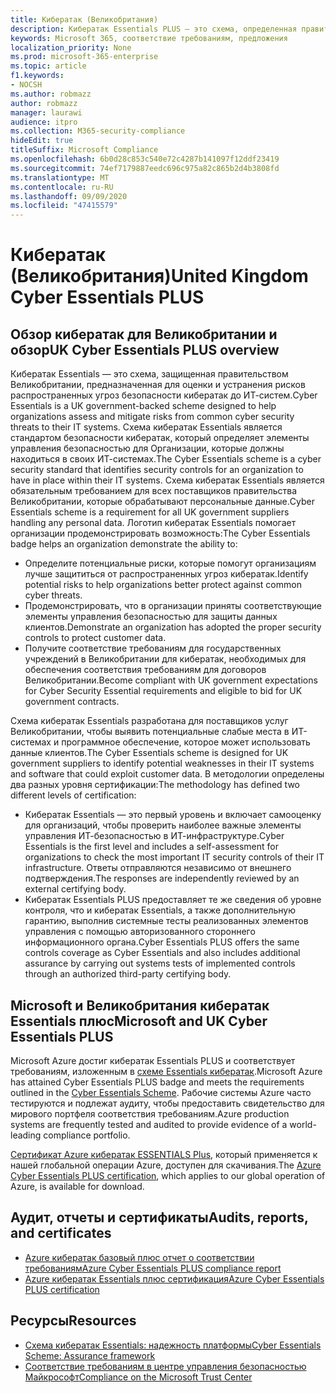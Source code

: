 ```yaml
---
title: Кибератак (Великобритания)
description: Кибератак Essentials PLUS — это схема, определенная правительством Великобритании, которая поможет организациям защититься от распространенных угроз безопасности кибератак.
keywords: Microsoft 365, соответствие требованиям, предложения
localization_priority: None
ms.prod: microsoft-365-enterprise
ms.topic: article
f1.keywords:
- NOCSH
ms.author: robmazz
author: robmazz
manager: laurawi
audience: itpro
ms.collection: M365-security-compliance
hideEdit: true
titleSuffix: Microsoft Compliance
ms.openlocfilehash: 6b0d28c853c540e72c4287b141097f12ddf23419
ms.sourcegitcommit: 74ef7179887eedc696c975a82c865b2d4b3808fd
ms.translationtype: MT
ms.contentlocale: ru-RU
ms.lasthandoff: 09/09/2020
ms.locfileid: "47415579"
---
```

# <a name="united-kingdom-cyber-essentials-plus"></a><span data-ttu-id="080bb-104">Кибератак (Великобритания)</span><span class="sxs-lookup"><span data-stu-id="080bb-104">United Kingdom Cyber Essentials PLUS</span></span>

## <a name="uk-cyber-essentials-plus-overview"></a><span data-ttu-id="080bb-105">Обзор кибератак для Великобритании и обзор</span><span class="sxs-lookup"><span data-stu-id="080bb-105">UK Cyber Essentials PLUS overview</span></span>

<span data-ttu-id="080bb-106">Кибератак Essentials — это схема, защищенная правительством Великобритании, предназначенная для оценки и устранения рисков распространенных угроз безопасности кибератак до ИТ-систем.</span><span class="sxs-lookup"><span data-stu-id="080bb-106">Cyber Essentials is a UK government-backed scheme designed to help organizations assess and mitigate risks from common cyber security threats to their IT systems.</span></span> <span data-ttu-id="080bb-107">Схема кибератак Essentials является стандартом безопасности кибератак, который определяет элементы управления безопасностью для Организации, которые должны находиться в своих ИТ-системах.</span><span class="sxs-lookup"><span data-stu-id="080bb-107">The Cyber Essentials scheme is a cyber security standard that identifies security controls for an organization to have in place within their IT systems.</span></span> <span data-ttu-id="080bb-108">Схема кибератак Essentials является обязательным требованием для всех поставщиков правительства Великобритании, которые обрабатывают персональные данные.</span><span class="sxs-lookup"><span data-stu-id="080bb-108">Cyber Essentials scheme is a requirement for all UK government suppliers handling any personal data.</span></span> <span data-ttu-id="080bb-109">Логотип кибератак Essentials помогает организации продемонстрировать возможность:</span><span class="sxs-lookup"><span data-stu-id="080bb-109">The Cyber Essentials badge helps an organization demonstrate the ability to:</span></span>

- <span data-ttu-id="080bb-110">Определите потенциальные риски, которые помогут организациям лучше защититься от распространенных угроз кибератак.</span><span class="sxs-lookup"><span data-stu-id="080bb-110">Identify potential risks to help organizations better protect against common cyber threats.</span></span>
- <span data-ttu-id="080bb-111">Продемонстрировать, что в организации приняты соответствующие элементы управления безопасностью для защиты данных клиентов.</span><span class="sxs-lookup"><span data-stu-id="080bb-111">Demonstrate an organization has adopted the proper security controls to protect customer data.</span></span>
- <span data-ttu-id="080bb-112">Получите соответствие требованиям для государственных учреждений в Великобритании для кибератак, необходимых для обеспечения соответствия требованиям для договоров Великобритании.</span><span class="sxs-lookup"><span data-stu-id="080bb-112">Become compliant with UK government expectations for Cyber Security Essential requirements and eligible to bid for UK government contracts.</span></span>

<span data-ttu-id="080bb-113">Схема кибератак Essentials разработана для поставщиков услуг Великобритании, чтобы выявить потенциальные слабые места в ИТ-системах и программное обеспечение, которое может использовать данные клиентов.</span><span class="sxs-lookup"><span data-stu-id="080bb-113">The Cyber Essentials scheme is designed for UK government suppliers to identify potential weaknesses in their IT systems and software that could exploit customer data.</span></span> <span data-ttu-id="080bb-114">В методологии определены два разных уровня сертификации:</span><span class="sxs-lookup"><span data-stu-id="080bb-114">The methodology has defined two different levels of certification:</span></span>

- <span data-ttu-id="080bb-115">Кибератак Essentials — это первый уровень и включает самооценку для организаций, чтобы проверить наиболее важные элементы управления ИТ-безопасностью в ИТ-инфраструктуре.</span><span class="sxs-lookup"><span data-stu-id="080bb-115">Cyber Essentials is the first level and includes a self-assessment for organizations to check the most important IT security controls of their IT infrastructure.</span></span> <span data-ttu-id="080bb-116">Ответы отправляются независимо от внешнего подтверждения.</span><span class="sxs-lookup"><span data-stu-id="080bb-116">The responses are independently reviewed by an external certifying body.</span></span>
- <span data-ttu-id="080bb-117">Кибератак Essentials PLUS предоставляет те же сведения об уровне контроля, что и кибератак Essentials, а также дополнительную гарантию, выполнив системные тесты реализованных элементов управления с помощью авторизованного стороннего информационного органа.</span><span class="sxs-lookup"><span data-stu-id="080bb-117">Cyber Essentials PLUS offers the same controls coverage as Cyber Essentials and also includes additional assurance by carrying out systems tests of implemented controls through an authorized third-party certifying body.</span></span>

## <a name="microsoft-and-uk-cyber-essentials-plus"></a><span data-ttu-id="080bb-118">Microsoft и Великобритания кибератак Essentials плюс</span><span class="sxs-lookup"><span data-stu-id="080bb-118">Microsoft and UK Cyber Essentials PLUS</span></span>

<span data-ttu-id="080bb-119">Microsoft Azure достиг кибератак Essentials PLUS и соответствует требованиям, изложенным в [схеме Essentials кибератак](https://go.microsoft.com/fwlink/p/?linkid=2099398).</span><span class="sxs-lookup"><span data-stu-id="080bb-119">Microsoft Azure has attained Cyber Essentials PLUS badge and meets the requirements outlined in the [Cyber Essentials Scheme](https://go.microsoft.com/fwlink/p/?linkid=2099398).</span></span> <span data-ttu-id="080bb-120">Рабочие системы Azure часто тестируются и подлежат аудиту, чтобы предоставить свидетельство для мирового портфеля соответствия требованиям.</span><span class="sxs-lookup"><span data-stu-id="080bb-120">Azure production systems are frequently tested and audited to provide evidence of a world-leading compliance portfolio.</span></span>

<span data-ttu-id="080bb-121">[Сертификат Azure кибератак ESSENTIALS Plus](https://aka.ms/AzureCyberEPlusCert), который применяется к нашей глобальной операции Azure, доступен для скачивания.</span><span class="sxs-lookup"><span data-stu-id="080bb-121">The [Azure Cyber Essentials PLUS certification](https://aka.ms/AzureCyberEPlusCert), which applies to our global operation of Azure, is available for download.</span></span>

## <a name="audits-reports-and-certificates"></a><span data-ttu-id="080bb-122">Аудит, отчеты и сертификаты</span><span class="sxs-lookup"><span data-stu-id="080bb-122">Audits, reports, and certificates</span></span>

- [<span data-ttu-id="080bb-123">Azure кибератак базовый плюс отчет о соответствии требованиям</span><span class="sxs-lookup"><span data-stu-id="080bb-123">Azure Cyber Essentials PLUS compliance report</span></span>](https://aka.ms/AzureCyberEPlusReport)
- [<span data-ttu-id="080bb-124">Azure кибератак Essentials плюс сертификация</span><span class="sxs-lookup"><span data-stu-id="080bb-124">Azure Cyber Essentials PLUS certification</span></span>](https://aka.ms/AzureCyberEPlusCert)

## <a name="resources"></a><span data-ttu-id="080bb-125">Ресурсы</span><span class="sxs-lookup"><span data-stu-id="080bb-125">Resources</span></span>

- [<span data-ttu-id="080bb-126">Схема кибератак Essentials: надежность платформы</span><span class="sxs-lookup"><span data-stu-id="080bb-126">Cyber Essentials Scheme: Assurance framework</span></span>](https://www.cyberaware.gov.uk/cyberessentials/files/assurance-framework.pdf)
- [<span data-ttu-id="080bb-127">Соответствие требованиям в центре управления безопасностью Майкрософт</span><span class="sxs-lookup"><span data-stu-id="080bb-127">Compliance on the Microsoft Trust Center</span></span>](https://www.microsoft.com/trust-center/compliance/compliance-overview)
